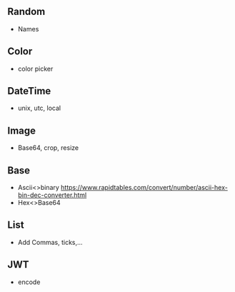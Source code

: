 ## Random
* Names

## Color
* color picker

## DateTime
* unix, utc, local

## Image
* Base64, crop, resize

## Base
* Ascii<>binary
  https://www.rapidtables.com/convert/number/ascii-hex-bin-dec-converter.html
* Hex<>Base64

## List
* Add Commas, ticks,...

## JWT
* encode